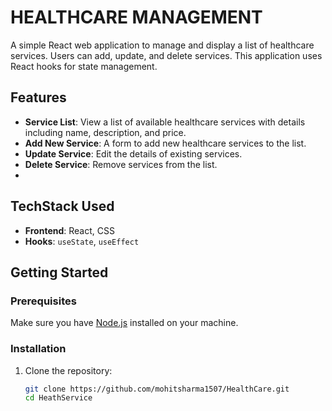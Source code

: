 # HEALTHCARE MANAGEMENT

A simple React web application to manage and display a list of healthcare services. Users can add, update, and delete services. This application uses React hooks for state management.

## Features

- **Service List**: View a list of available healthcare services with details including name, description, and price.
- **Add New Service**: A form to add new healthcare services to the list.
- **Update Service**: Edit the details of existing services.
- **Delete Service**: Remove services from the list.
-

## TechStack Used

- **Frontend**: React, CSS
- **Hooks**: `useState`, `useEffect`

## Getting Started

### Prerequisites

Make sure you have [Node.js](https://nodejs.org/) installed on your machine.

### Installation

1. Clone the repository:
   ```bash
   git clone https://github.com/mohitsharma1507/HealthCare.git
   cd HeathService
   ```
